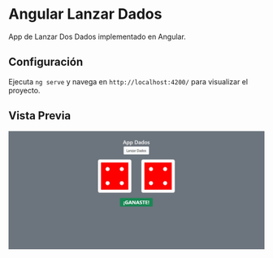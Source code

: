 # Angular Lanzar Dados

App de Lanzar Dos Dados implementado en Angular.

## Configuración

Ejecuta `ng serve` y navega en `http://localhost:4200/` para visualizar el proyecto.

## Vista Previa

![Preview Angular Dados](src/assets/img/preview.jpg)
